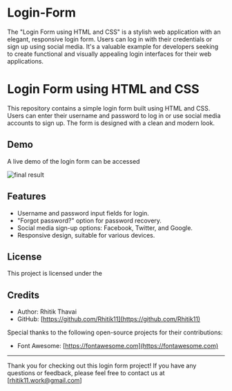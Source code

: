# Login-Form
The "Login Form using HTML and CSS" is a stylish web application with an elegant, responsive login form. Users can log in with their credentials or sign up using social media. It's a valuable example for developers seeking to create functional and visually appealing login interfaces for their web applications.


# Login Form using HTML and CSS

This repository contains a simple login form built using HTML and CSS. Users can enter their username and password to log in or use social media accounts to sign up. The form is designed with a clean and modern look.


## Demo

A live demo of the login form can be accessed

![final result](https://github.com/Rhitik11/Login-Form/assets/101624751/ebf7c73b-9b07-4c04-ae8f-eb355997b908)



## Features

- Username and password input fields for login.
- "Forgot password?" option for password recovery.
- Social media sign-up options: Facebook, Twitter, and Google.
- Responsive design, suitable for various devices.


## License

This project is licensed under the 

## Credits

- Author: Rhitik Thavai
- GitHub: [https://github.com/Rhitik11](https://github.com/Rhitik11)

Special thanks to the following open-source projects for their contributions:
- Font Awesome: [https://fontawesome.com](https://fontawesome.com)

---

Thank you for checking out this login form project! If you have any questions or feedback, please feel free to contact us at [rhitik11.work@gmail.com]
